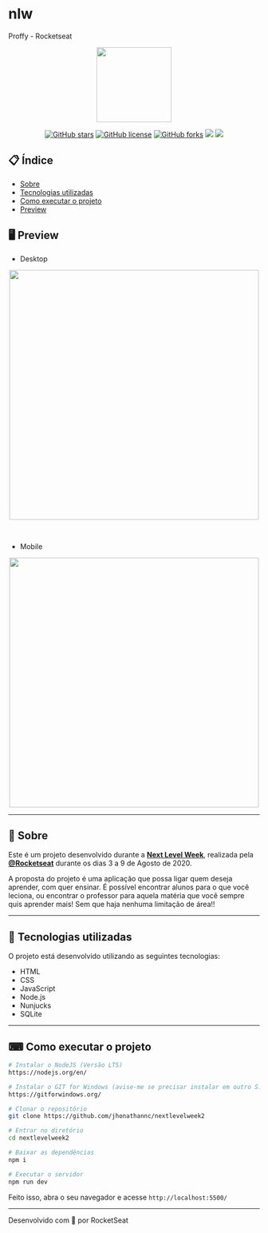 # nlw
Proffy - Rocketseat

<p align="center">
  <img src="https://ik.imagekit.io/capitao/Proffy/nlw2_6d7PvlHZ5.svg" width="150" >
</p>

<div align="center">

[![GitHub stars](https://img.shields.io/github/stars/jhonathannc/nextlevelweek2?color=orange)](https://github.com/jhonathannc/nextlevelweek2/stargazers)<space> <space>[![GitHub license](https://img.shields.io/github/license/jhonathannc/nextlevelweek2?color=darkgreen)](https://github.com/jhonathannc/nextlevelweek2/blob/master/LICENSE)<space> <space>[![GitHub forks](https://img.shields.io/github/forks/jhonathannc/nextlevelweek2)](https://github.com/jhonathannc/nextlevelweek2/network)<space> <space> ![](https://img.shields.io/github/repo-size/jhonathannc/nextlevelweek2)<space> <space> ![](https://img.shields.io/github/downloads/jhonathannc/nextlevelweek2/total)

</div>

## 📋 Índice

- [Sobre](#-Sobre)
- [Tecnologias utilizadas](#-Tecnologias-utilizadas)
- [Como executar o projeto](#-Como-executar-o-projeto)
- [Preview](#-Preview)

## 🖥 Preview 
- Desktop
<p align="center">
  <img src="https://ik.imagekit.io/capitao/Proffy/final_1596781937_urgAUoPC-.jpg" width="500" >
</p>
<br>

- Mobile
<p align="center">
  <img src="https://ibb.co/fvv4FTv" width="500" >
</p>

---

## 📖 Sobre 

Este é um projeto desenvolvido durante a **[Next Level Week](https://nextlevelweek.com/)**, realizada pela **[@Rocketseat](https://github.com/Rocketseat)** durante os dias 3 a 9 de Agosto de 2020.

A proposta do projeto é uma aplicação que possa ligar quem deseja aprender, com quer ensinar. É possível encontrar alunos para o que você leciona, ou encontrar o professor para aquela matéria que você sempre quis aprender mais! Sem que haja nenhuma limitação de área!! 

--- 

## 🚀 Tecnologias utilizadas

O projeto está desenvolvido utilizando as seguintes tecnologias:

- HTML
- CSS
- JavaScript
- Node.js 
- Nunjucks 
- SQLite 

--- 

## ⌨ Como executar o projeto

```bash
# Instalar o NodeJS (Versão LTS)
https://nodejs.org/en/

# Instalar o GIT for Windows (avise-me se precisar instalar em outro S.O)
https://gitforwindows.org/

# Clonar o repositório
git clone https://github.com/jhonathannc/nextlevelweek2

# Entrar no diretório
cd nextlevelweek2

# Baixar as dependências
npm i

# Executar o servidor
npm run dev
```

Feito isso, abra o seu navegador e acesse `http://localhost:5500/`

---


Desenvolvido com 💜 por RocketSeat
